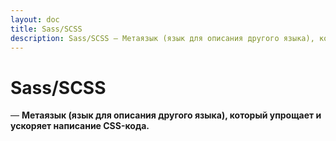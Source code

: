 ```yaml
---
layout: doc
title: Sass/SCSS
description: Sass/SCSS — Метаязык (язык для описания другого языка), который упрощает и ускоряет написание CSS-кода.
---
```


# Sass/SCSS
— **Метаязык (язык для описания другого языка), который упрощает и ускоряет написание CSS-кода.**
